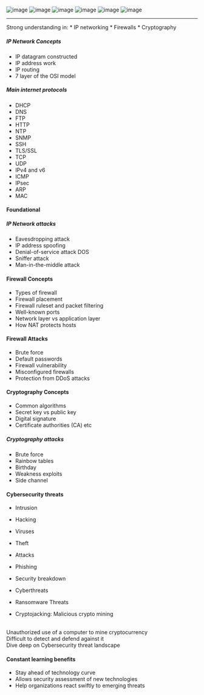 ### 
![image](https://user-images.githubusercontent.com/22988682/202807224-2e16db8e-bcdd-4f34-8154-505c1bf8687b.png)
![image](https://user-images.githubusercontent.com/22988682/202807330-b316d556-cfbf-4d81-8362-041c9c26659c.png)
![image](https://user-images.githubusercontent.com/22988682/202807498-ac2f1ca0-b9fa-403a-a8e0-eb2a0e62e8a6.png)
![image](https://user-images.githubusercontent.com/22988682/202808101-b7e59b13-9757-40d0-b6ce-f7dc31774652.png)
![image](https://user-images.githubusercontent.com/22988682/202808491-b1e471fb-8e99-4d83-ba30-1244642b36ca.png)
![image](https://user-images.githubusercontent.com/22988682/202809252-57d98cc3-689f-4cf2-b4e9-f25ebb631ea3.png)
<hr>
Strong understanding in:
* IP networking
* Firewalls 
* Cryptography 

##### IP Network Concepts 
* IP datagram constructed 
* IP address work
* IP routing 
*  7 layer of the OSI model 

##### Main internet protocols 
* DHCP
* DNS 
* FTP
* HTTP
* NTP
* SNMP
* SSH
* TLS/SSL
* TCP
* UDP
* IPv4 and v6
* ICMP
* IPsec
* ARP
* MAC

#### Foundational 

##### IP Network attacks 
* Eavesdropping attack 
* IP address spoofing 
* Denial-of-service attack DOS
* Sniffer attack 
* Man-in-the-middle attack 


#### Firewall Concepts
* Types of firewall 
* Firewall placement 
* Firewall ruleset and packet filtering
* Well-known ports
* Network layer vs application layer
* How NAT protects hosts

#### Firewall Attacks 
* Brute force 
* Default passwords 
* Firewall vulnerability 
* Misconfigured firewalls
* Protection from DDoS attacks 

#### Cryptography Concepts
* Common algorithms 
* Secret key vs public key 
* Digital signature
* Certificate authorities (CA) etc

##### Cryptography attacks 
* Brute force
* Rainbow tables 
* Birthday 
* Weakness exploits 
* Side channel 


#### Cybersecurity threats 
* Intrusion 
* Hacking
* Viruses 
* Theft 
* Attacks
* Phishing 
* Security breakdown
* Cyberthreats 

* Ransomware Threats 
* Cryptojacking: Malicious crypto mining 

<br> Unauthorized use of a computer to mine cryptocurrency 
<br> Difficult to detect and defend against it
<br> Dive deep on Cybersecurity threat landscape 


#### Constant learning benefits 
* Stay ahead of technology curve
* Allows security assessment of new technologies 
* Help organizations react swiftly to emerging threats



